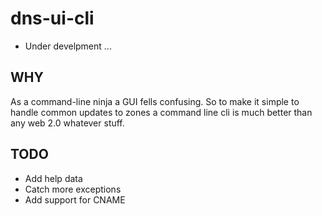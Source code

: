 # dns-ui-cli

- Under develpment ...

## WHY
As a command-line ninja a GUI fells confusing. So to make it simple to handle common updates to zones a command line cli is much better than any web 2.0 whatever stuff.

## TODO

- Add help data
- Catch more exceptions 
- Add support for CNAME
